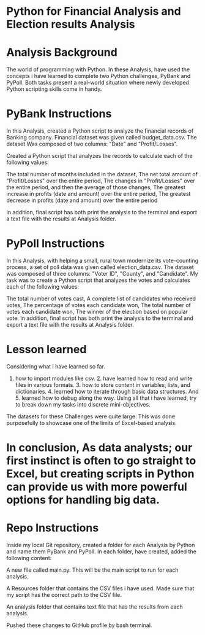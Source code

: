 # Python for Financial Analysis and Election results Analysis

# Analysis Background
The world of programming with Python. 
In these Analysis, have used the concepts i have learned to complete two Python challenges, 
PyBank and PyPoll. Both tasks present a real-world situation where newly developed Python scripting skills come in handy.

# PyBank Instructions
In this Analysis, created a Python script to analyze the financial records of Banking company. 
Financial dataset was given called budget_data.csv. The dataset Was composed of two columns: "Date" and "Profit/Losses".

Created a Python script that analyzes the records to calculate each of the following values:

The total number of months included in the dataset,  The net total amount of "Profit/Losses" over the entire period,  The changes in "Profit/Losses" over the entire period, and then the average of those changes,  The greatest increase in profits (date and amount) over the entire period,  The greatest decrease in profits (date and amount) over the entire period

In addition, final script has both print the analysis to the terminal and export a text file with the results at Analysis folder.

# PyPoll Instructions
In this Analysis, with helping a small, rural town modernize its vote-counting process, a set of poll data was given called election_data.csv. 
The dataset was composed of three columns: "Voter ID", "County", and "Candidate". 
My task was to create a Python script that analyzes the votes and calculates each of the following values:

The total number of votes cast, A complete list of candidates who received votes, The percentage of votes each candidate won, The total number of votes each candidate won, The winner of the election based on popular vote. 
In addition, final script has both print the analysis to the terminal and export a text file with the results at Analysis folder.

# Lesson learned 
Considering what i have learned so far. 
1. how to import modules like csv. 2. have learned how to read and write files in various formats.
   3. how to store content in variables, lists, and dictionaries. 4. learned how to iterate through basic data structures. And 5. learned how to debug along the way. Using all that i have learned, try to break down my tasks into discrete mini-objectives.

The datasets for these Challenges were quite large. This was done purposefully to showcase one of the limits of Excel-based analysis. 

# In conclusion, As data analysts; our first instinct is often to go straight to Excel, but creating scripts in Python can provide us with more powerful options for handling big data. 

# Repo Instructions
Inside my local Git repository, created a folder for each Analysis by Python and name them PyBank and PyPoll.
In each folder, have created, added the following content:

A new file called main.py. This will be the main script to run for each analysis.

A Resources folder that contains the CSV files i have used. Made sure that my script has the correct path to the CSV file.

An analysis folder that contains text file that has the results from each analysis.

Pushed these changes to GitHub profile by bash terminal.

